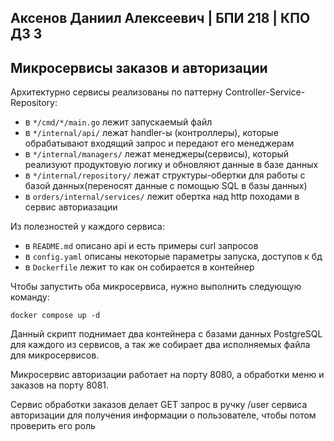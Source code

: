 ## Аксенов Даниил Алексеевич | БПИ 218 | КПО ДЗ 3

## Микросервисы заказов и авторизации

Архитектурно сервисы реализованы по паттерну Controller-Service-Repository:
 - в `*/cmd/*/main.go` лежит запускаемый файл
 - в `*/internal/api/` лежат handler-ы (контроллеры), которые обрабатывают входящий запрос и передают его менеджерам
 - в `*/internal/managers/` лежат менеджеры(сервисы), который реализуют продуктовую логику и обновляют данные в базе данных
 - в `*/internal/repository/` лежат структуры-обертки для работы с базой данных(переносят данные с помощью SQL в базы данных)
 - в `orders/internal/services/` лежит обертка над http походами в сервис авториазации

Из полезностей у каждого сервиса:
 -  в `README.md` описано api и есть примеры curl запросов
 - в `config.yaml` описаны некоторые параметры запуска, доступов к бд
 - в `Dockerfile` лежит то как он собирается в контейнер

Чтобы запустить оба микросервиса, нужно выполнить следующую команду:
```
docker compose up -d
``` 

Данный скрипт поднимает два контейнера с базами данных PostgreSQL для каждого из сервисов, а так же собирает два исполняемых файла для микросервисов.

Микросервис авторизации работает на порту 8080, а обработки меню и заказов на порту 8081.

Сервис обработки заказов делает GET запрос в ручку /user сервиса авторизации для получения информации о пользователе, чтобы потом проверить его роль

